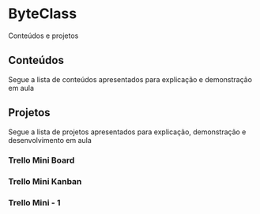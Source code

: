 # ByteClass

Conteúdos e projetos

## Conteúdos

Segue a lista de conteúdos apresentados para explicação e demonstração em aula

## Projetos

Segue a lista de projetos apresentados para explicação, demonstração e desenvolvimento em aula

### Trello Mini Board

### Trello Mini Kanban



### Trello Mini - 1